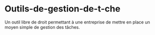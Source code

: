 # Outils-de-gestion-de-t-che
Un outil libre de droit permettant à une entreprise de mettre en place un moyen simple de gestion des tâches.
